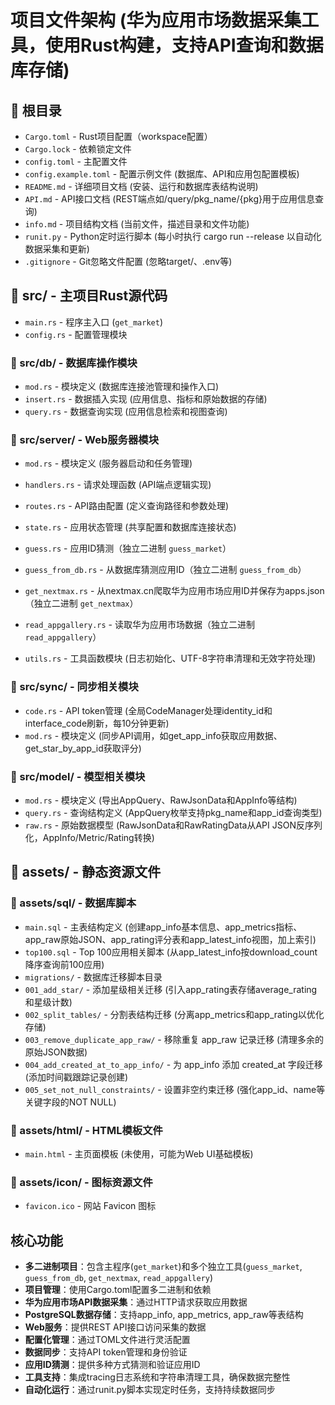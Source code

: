 # 项目文件架构 (华为应用市场数据采集工具，使用Rust构建，支持API查询和数据库存储)

## 📁 根目录
- `Cargo.toml` - Rust项目配置（workspace配置）
- `Cargo.lock` - 依赖锁定文件
- `config.toml` - 主配置文件
- `config.example.toml` - 配置示例文件 (数据库、API和应用包配置模板)
- `README.md` - 详细项目文档 (安装、运行和数据库表结构说明)
- `API.md` - API接口文档 (REST端点如/query/pkg_name/{pkg}用于应用信息查询)
- `info.md` - 项目结构文档 (当前文件，描述目录和文件功能)
- `runit.py` - Python定时运行脚本 (每小时执行 cargo run --release 以自动化数据采集和更新)
- `.gitignore` - Git忽略文件配置 (忽略target/、.env等)

## 📁 src/ - 主项目Rust源代码
- `main.rs` - 程序主入口 (`get_market`)
- `config.rs` - 配置管理模块
### 📁 src/db/ - 数据库操作模块
- `mod.rs` - 模块定义 (数据库连接池管理和操作入口)
- `insert.rs` - 数据插入实现 (应用信息、指标和原始数据的存储)
- `query.rs` - 数据查询实现 (应用信息检索和视图查询)

### 📁 src/server/ - Web服务器模块
- `mod.rs` - 模块定义 (服务器启动和任务管理)
- `handlers.rs` - 请求处理函数 (API端点逻辑实现)
- `routes.rs` - API路由配置 (定义查询路径和参数处理)
- `state.rs` - 应用状态管理 (共享配置和数据库连接状态)

- `guess.rs` - 应用ID猜测（独立二进制 `guess_market`）
- `guess_from_db.rs` - 从数据库猜测应用ID（独立二进制 `guess_from_db`）
- `get_nextmax.rs` - 从nextmax.cn爬取华为应用市场应用ID并保存为apps.json（独立二进制 `get_nextmax`）
- `read_appgallery.rs` - 读取华为应用市场数据（独立二进制 `read_appgallery`）

- `utils.rs` - 工具函数模块 (日志初始化、UTF-8字符串清理和无效字符处理)
### 📁 src/sync/ - 同步相关模块
- `code.rs` - API token管理 (全局CodeManager处理identity_id和interface_code刷新，每10分钟更新)
- `mod.rs` - 模块定义 (同步API调用，如get_app_info获取应用数据、get_star_by_app_id获取评分)

### 📁 src/model/ - 模型相关模块
- `mod.rs` - 模块定义 (导出AppQuery、RawJsonData和AppInfo等结构)
- `query.rs` - 查询结构定义 (AppQuery枚举支持pkg_name和app_id查询类型)
- `raw.rs` - 原始数据模型 (RawJsonData和RawRatingData从API JSON反序列化，AppInfo/Metric/Rating转换)

## 📁 assets/ - 静态资源文件
### 📁 assets/sql/ - 数据库脚本
- `main.sql` - 主表结构定义 (创建app_info基本信息、app_metrics指标、app_raw原始JSON、app_rating评分表和app_latest_info视图，加上索引)
- `top100.sql` - Top 100应用相关脚本 (从app_latest_info按download_count降序查询前100应用)
- `migrations/` - 数据库迁移脚本目录
 - `001_add_star/` - 添加星级相关迁移 (引入app_rating表存储average_rating和星级计数)
 - `002_split_tables/` - 分割表结构迁移 (分离app_metrics和app_rating以优化存储)
 - `003_remove_duplicate_app_raw/` - 移除重复 app_raw 记录迁移 (清理多余的原始JSON数据)
 - `004_add_created_at_to_app_info/` - 为 app_info 添加 created_at 字段迁移 (添加时间戳跟踪记录创建)
 - `005_set_not_null_constraints/` - 设置非空约束迁移 (强化app_id、name等关键字段的NOT NULL)

### 📁 assets/html/ - HTML模板文件
- `main.html` - 主页面模板 (未使用，可能为Web UI基础模板)

### 📁 assets/icon/ - 图标资源文件
- `favicon.ico` - 网站 Favicon 图标

## 核心功能
- **多二进制项目**：包含主程序(`get_market`)和多个独立工具(`guess_market`, `guess_from_db`, `get_nextmax`, `read_appgallery`)
- **项目管理**：使用Cargo.toml配置多二进制和依赖
- **华为应用市场API数据采集**：通过HTTP请求获取应用数据
- **PostgreSQL数据存储**：支持app_info, app_metrics, app_raw等表结构
- **Web服务**：提供REST API接口访问采集的数据
- **配置化管理**：通过TOML文件进行灵活配置
- **数据同步**：支持API token管理和身份验证
- **应用ID猜测**：提供多种方式猜测和验证应用ID
- **工具支持**：集成tracing日志系统和字符串清理工具，确保数据完整性
- **自动化运行**：通过runit.py脚本实现定时任务，支持持续数据同步
